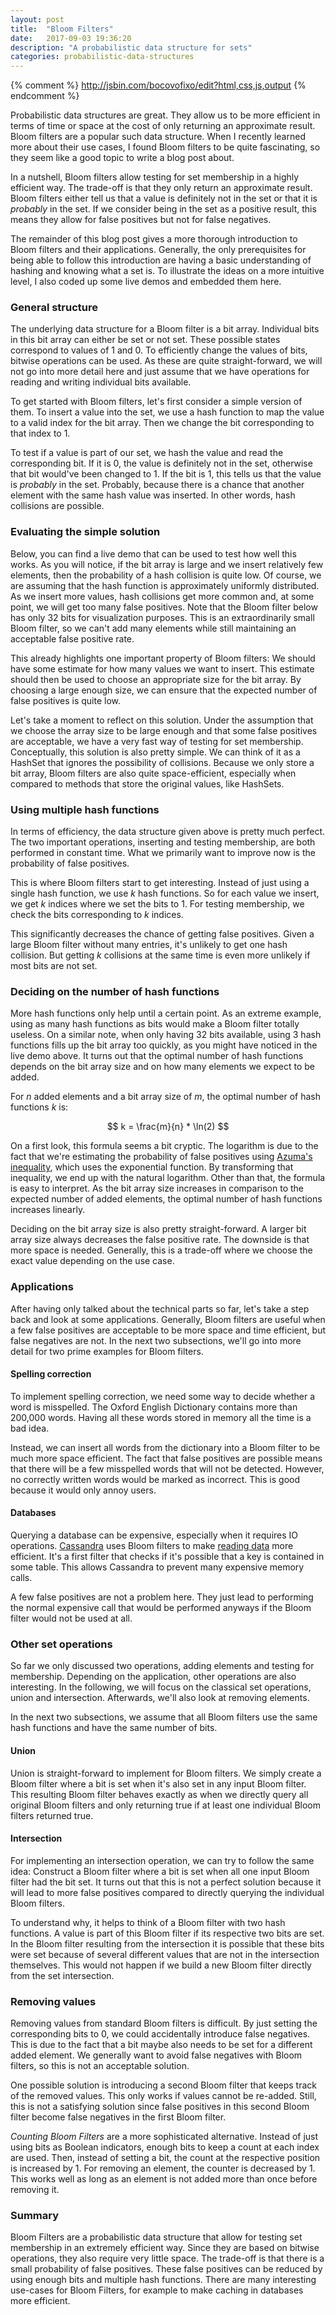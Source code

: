 ```yaml
---
layout: post
title:  "Bloom Filters"
date:   2017-09-03 19:36:20
description: "A probabilistic data structure for sets"
categories: probabilistic-data-structures
---
```


{% comment %} http://jsbin.com/bocovofixo/edit?html,css,js,output {% endcomment %}


Probabilistic data structures are great. They allow us to be more efficient in
terms of time or space at the cost of only returning an approximate result.
Bloom filters are a popular such data structure. When I recently learned more
about their use cases, I found Bloom filters to be quite fascinating, so they
seem like a good topic to write a blog post about.

In a nutshell, Bloom filters allow testing for set membership in a highly
efficient way. The trade-off is that they only return an approximate result.
Bloom filters either tell us that a value is definitely not in the set or that
it is *probably* in the set.
If we consider being in the set as a positive result, this means they allow for
false positives but not for false negatives.

The remainder of this blog post gives a more thorough introduction to Bloom filters and their
applications. Generally, the only prerequisites for being able to follow this
introduction are having a basic understanding of hashing and knowing what a set
is. To illustrate the ideas on a more intuitive level, I also coded up some live
demos and embedded them here.

### General structure

The underlying data structure for a Bloom filter is a bit array. Individual bits
in this bit array can either be set or not set. These possible states correspond
to values of 1 and 0. To efficiently change the values of bits, bitwise
operations can be used. As these are quite straight-forward, we will not go into
more detail here and just assume that we have operations for reading and writing
individual bits available.

To get started with Bloom filters, let's first consider a simple version of
them. To insert a value into the set, we use a hash function to map the value to
a valid index for the bit array. Then we change the bit corresponding to that
index to 1.

To test if a value is part of our set, we hash the value and read
the corresponding bit. If it is 0, the value is definitely not in the set,
otherwise that bit would've been changed to 1. If the bit is 1, this
tells us that the value is *probably* in the set. Probably, because there is a
chance that another element with the same hash value was inserted. In other
words, hash collisions are possible.

### Evaluating the simple solution

Below, you can find a live demo that can be used to test how well this works. As
you will notice, if the bit array is large and we insert relatively few
elements, then the probability of a hash collision is quite low. Of course, we
are assuming that the hash function is approximately uniformly distributed. As
we insert more values, hash collisions get more common and, at some point, we will
get too many false positives. Note that the Bloom filter below has only 32 bits
for visualization purposes.
This is an extraordinarily small Bloom filter, so we can't add many elements
while still maintaining an acceptable false positive rate.

<div id="bloom-simple"></div>

This already highlights one important property of Bloom filters: We should have
some estimate for how many values we want to insert. This estimate should then
be used to choose an appropriate size for the bit array. By choosing a large
enough size, we can ensure that the expected number of false positives is quite
low.

Let's take a moment to reflect on this solution. Under the assumption that we
choose the array size to be large enough and that some false positives are
acceptable, we have a very fast way of testing for set membership.
Conceptually, this solution is also pretty simple. We can think of it as a
HashSet that ignores the possibility of collisions. Because we only store a bit
array, Bloom filters are also quite space-efficient, especially when compared to
methods that store the original values, like HashSets.

### Using multiple hash functions

In terms of efficiency, the data structure given above is pretty much perfect.
The two important operations, inserting and testing membership, are both
performed in constant time. What we primarily want to improve now is the
probability of false positives.

This is where Bloom filters start to get interesting. Instead of just using a
single hash function, we use *k* hash functions. So for each value we insert, we
get *k* indices where we set the bits to 1. For testing membership, we check
the bits corresponding to *k* indices.

<div id="bloom-normal"></div>

This significantly decreases the chance of getting false positives. Given a
large Bloom filter without many entries, it's unlikely to get one hash
collision. But getting *k* collisions at the same time is even more unlikely if
most bits are not set.

### Deciding on the number of hash functions

More hash functions only help until a certain point. As an extreme example,
using as many hash functions as bits would make a Bloom filter totally
useless. On a similar note, when only having 32 bits available, using 3 hash
functions fills up the bit array too quickly, as you might have noticed in the
live demo above. It turns out that the optimal number of hash functions depends
on the bit array size and on how many elements we expect to be added.

For *n* added elements and a bit array size of *m*, the optimal number of hash
functions *k* is:

$$
k = \frac{m}{n} * \ln(2)
$$

On a first look, this formula seems a bit cryptic. The logarithm is due to the
fact that we're estimating the probability of false positives using [Azuma's
inequality](https://en.wikipedia.org/wiki/Azuma%27s_inequality), which uses the
exponential function. By transforming that inequality, we end up with the natural
logarithm. Other than that, the formula is easy to interpret. As the
bit array size increases in comparison to the expected number of added elements,
the optimal number of hash functions increases linearly.

Deciding on the bit array size is also pretty straight-forward. A larger bit
array size always decreases the false positive rate. The downside is that more
space is needed. Generally, this is a trade-off where we choose the exact value
depending on the use case.

### Applications

After having only talked about the technical parts so far, let's take a step
back and look at some applications.
Generally, Bloom filters are useful when a few false positives are acceptable to
be more space and time efficient, but false negatives are not.
In the next two subsections, we'll go into more detail for two prime examples for Bloom filters.

#### Spelling correction

To implement spelling correction, we need some way to decide whether a word is
misspelled. The Oxford English Dictionary contains more than 200,000 words.
Having all these words stored in memory all the time is a bad idea.

Instead, we can insert all words from the dictionary into a Bloom filter to be
much more space efficient. The fact that false positives are possible means that
there will be a few misspelled words that will not be detected. However, no
correctly written words would be marked as incorrect. This is good because it
would only annoy users.

#### Databases

Querying a database can be expensive, especially when it requires IO operations.
[Cassandra](http://cassandra.apache.org) uses Bloom filters to make [reading data](http://docs.datastax.com/en/cassandra/3.0/cassandra/dml/dmlAboutReads.html)
more efficient. It's a first filter that checks if it's possible that a key is
contained in some table. This allows Cassandra to prevent many expensive memory
calls.

A few false positives are not a problem here. They just lead to performing the
normal expensive call that would be performed anyways if the Bloom filter would
not be used at all.

### Other set operations

So far we only discussed two operations, adding elements and testing for
membership. Depending on the application, other operations are also interesting.
In the following, we will focus on the classical set operations, union and
intersection. Afterwards, we'll also look at removing elements.

In the next two subsections, we assume that all Bloom filters use the same hash
functions and have the same number of bits.

#### Union

Union is straight-forward to implement for Bloom filters. We simply
create a Bloom filter where a bit is set when it's also set in any input Bloom
filter. This resulting Bloom filter behaves exactly as when we directly query
all original Bloom filters and only returning true if at least one individual Bloom
filters returned true.

#### Intersection

For implementing an intersection operation, we can try to follow the same idea:
Construct a Bloom filter where a bit is set when all one input Bloom filter
had the bit set. It turns out that this is not a perfect solution because it
will lead to more false positives compared to directly querying the individual
Bloom filters.

To understand why, it helps to think of a Bloom filter with two hash functions.
A value is part of this Bloom filter if its respective two bits are set. In the
Bloom filter resulting from the intersection it is possible that these bits were
set because of several different values that are not in the intersection themselves.
This would not happen if we build a new Bloom filter directly from the set
intersection.

### Removing values

Removing values from standard Bloom filters is difficult. By just setting the
corresponding bits to 0, we could accidentally introduce false negatives. This is
due to the fact that a bit maybe also needs to be set for a different added
element. We generally want to avoid false negatives with Bloom filters, so this
is not an acceptable solution.

One possible solution is introducing a second Bloom filter that keeps track of
the removed values. This only works if values cannot be re-added. Still, this is
not a satisfying solution since false positives in this second Bloom filter
become false negatives in the first Bloom filter.

*Counting Bloom Filters* are a more sophisticated alternative. Instead of just
using bits as Boolean indicators, enough bits to keep a count at each index are
used. Then, instead of setting a bit, the count at the respective position is
increased by 1. For removing an element, the counter is decreased by 1. This
works well as long as an element is not added more than once before removing it.

<div id="bloom-counting"></div>

### Summary

Bloom Filters are a probabilistic data structure that allow for testing set
membership in an extremely efficient way. Since they are based on bitwise operations,
they also require very little space. The trade-off is that there is a small
probability of false positives.
These false positives can be reduced by using enough bits and multiple hash functions.
There are many interesting use-cases for Bloom Filters, for example to make
caching in databases more efficient.

<script src="https://cdnjs.cloudflare.com/ajax/libs/mathjax/2.7.0/MathJax.js?config=TeX-AMS-MML_HTMLorMML" type="text/javascript"></script>
<script src="https://fb.me/react-15.1.0.js"></script>
<script src="https://fb.me/react-dom-15.1.0.js"></script>
<script src="https://cdnjs.cloudflare.com/ajax/libs/crypto-js/3.1.2/components/core-min.js"></script>
<script src="https://cdnjs.cloudflare.com/ajax/libs/crypto-js/3.1.2/rollups/hmac-md5.js"></script>

<style>
.bloom-filter {
  width: 581px;
  position: relative;
  margin-left: 30px;
  margin-bottom: 15px;
}

.bloom-filter h2 {
  font-size: 17px;
  display: inline-block;
  margin: 0;
}

.bloom-filter ul {
  list-style-type: none;
  margin: 10px auto;
  padding: 0;
}

.bloom-filter li {
  display: inline-block;
  width: 17px;
  height: 17px;
  padding: 0;
  text-indent: 0;
  border: 1px solid #565656;
  border-right: none;
  text-align: center;
  font-size: 13px;
  vertical-align:top
}

.bloom-filter li:before {
  content: '';
  padding: 0;
}


.bloom-filter ul :last-child {
  border-right: 1px solid;
}

.bloom-filter .set {
  background: grey;
  transition: background .5s ease-in;
}

.bloom-filter form {
  padding-bottom: 10px;
}

.bloom-filter input {
  display: inline-block;
  position: relative;
  vertical-align: top;
}

.bloom-filter input[type="text"] {
  width: 150px;
  height: 15px;
  padding: 4px 6px;
  font-size: 14px;
  float: none;
  margin-left: 0;
  background-color: #ffffff;
  border: 1px solid #cccccc;
  outline: none;
  line-height: 20px;
  color: #555555;
  font-family: "Helvetica Neue", Helvetica, Arial, sans-serif;
  border-radius: 4px 0 0 4px;
}

.bloom-filter input[type="submit"], .bloom-filter input[type="button"] {
  min-width: 100px;
  height: 25px;
  line-height: 15px;
  margin-left: -3px;
  padding: 4px 12px;
  font-size: 14px;
  color: #333333;
  text-align: center;
  text-shadow: 0 1px 1px rgba(255, 255, 255, 0.75);
  cursor: pointer;
  background-color: #e6e6e6;
  background-image: -moz-linear-gradient(top, #ffffff, #e6e6e6);
  background-image: -webkit-gradient(linear, 0 0, 0 100%, from(#ffffff), to(#e6e6e6));
  background-image: -webkit-linear-gradient(top, #ffffff, #e6e6e6);
  background-image: -o-linear-gradient(top, #ffffff, #e6e6e6);
  background-image: linear-gradient(to bottom, #ffffff, #e6e6e6);
  background-repeat: repeat-x;
  border: 1px solid #cccccc;*
  border: 0;
  border-color: #e6e6e6 #e6e6e6 #bfbfbf;
  border-color: rgba(0, 0, 0, 0.1) rgba(0, 0, 0, 0.1) rgba(0, 0, 0, 0.25);
  border-bottom-color: #b3b3b3;
  font-family: "Helvetica Neue", Helvetica, Arial, sans-serif;
}

.bloom-filter input[type="submit"]:active, .bloom-filter input[type="button"]:active {
  background-color: #ffffff;
  background-image: -moz-linear-gradient(bottom, #ffffff, #e6e6e6);
  background-image: -webkit-gradient(linear, 0 0, 0 100%, from(#e6e6e6), to(#ffffff));
  background-image: -webkit-linear-gradient(bottom, #ffffff, #e6e6e6);
  background-image: -o-linear-gradient(bottom, #ffffff, #e6e6e6);
  background-image: linear-gradient(to top, #ffffff, #e6e6e6);
  background-repeat: repeat-x;
}

.bloom-filter .last-input {
  border-radius: 0 4px 4px 0;
}

.bloom-filter .elements {
  display: inline-block;
}
</style>

<script>
"use strict";

var _createClass = function () { function defineProperties(target, props) { for (var i = 0; i < props.length; i++) { var descriptor = props[i]; descriptor.enumerable = descriptor.enumerable || false; descriptor.configurable = true; if ("value" in descriptor) descriptor.writable = true; Object.defineProperty(target, descriptor.key, descriptor); } } return function (Constructor, protoProps, staticProps) { if (protoProps) defineProperties(Constructor.prototype, protoProps); if (staticProps) defineProperties(Constructor, staticProps); return Constructor; }; }();

function _possibleConstructorReturn(self, call) { if (!self) { throw new ReferenceError("this hasn't been initialised - super() hasn't been called"); } return call && (typeof call === "object" || typeof call === "function") ? call : self; }

function _inherits(subClass, superClass) { if (typeof superClass !== "function" && superClass !== null) { throw new TypeError("Super expression must either be null or a function, not " + typeof superClass); } subClass.prototype = Object.create(superClass && superClass.prototype, { constructor: { value: subClass, enumerable: false, writable: true, configurable: true } }); if (superClass) Object.setPrototypeOf ? Object.setPrototypeOf(subClass, superClass) : subClass.__proto__ = superClass; }

function _classCallCheck(instance, Constructor) { if (!(instance instanceof Constructor)) { throw new TypeError("Cannot call a class as a function"); } }

var BloomFilter = function () {
  function BloomFilter(num_bits, num_hash_functions) {
    _classCallCheck(this, BloomFilter);

    this.num_bits = num_bits;
    this.num_hash_functions = num_hash_functions;
    this._init_storage();
  }

  _createClass(BloomFilter, [{
    key: "_init_storage",
    value: function _init_storage() {
      this.storage = Array(this.num_bits);
      for (var i = 0; i < this.num_bits; i++) {
        this.storage[i] = false;
      }
    }
  }, {
    key: "hash",
    value: function hash(value) {
      var seed = arguments.length > 1 && arguments[1] !== undefined ? arguments[1] : 0;

      return Math.abs(CryptoJS.MD5(value + seed).words.reduce(function (a, b) {
        return a + b;
      }), 0) % this.num_bits;
    }
  }, {
    key: "add",
    value: function add(value) {
      for (var i = 0; i < this.num_hash_functions; i++) {
        var hashed = this.hash(value, i);
        this.storage[hashed] = true;
      }
    }
  }, {
    key: "contains",
    value: function contains(value) {
      for (var i = 0; i < this.num_hash_functions; i++) {
        var hashed = this.hash(value, i);
        if (!this.storage[hashed]) return false;
      }

      return true;
    }
  }, {
    key: "print",
    value: function print() {
      return this.storage.reduce(function (result, bit) {
        if (bit) {
          return result + "x";
        } else {
          return result + "_";
        }
      }, "");
    }
  }]);

  return BloomFilter;
}();

var CountingBloomFilter = function (_BloomFilter) {
  _inherits(CountingBloomFilter, _BloomFilter);

  function CountingBloomFilter() {
    _classCallCheck(this, CountingBloomFilter);

    return _possibleConstructorReturn(this, (CountingBloomFilter.__proto__ || Object.getPrototypeOf(CountingBloomFilter)).apply(this, arguments));
  }

  _createClass(CountingBloomFilter, [{
    key: "_init_storage",
    value: function _init_storage() {
      this.storage = Array(this.num_bits);
      for (var i = 0; i < this.num_bits; i++) {
        this.storage[i] = 0;
      }
    }
  }, {
    key: "add",
    value: function add(value) {
      for (var i = 0; i < this.num_hash_functions; i++) {
        var hashed = this.hash(value, i);
        this.storage[hashed] += 1;
      }
    }
  }, {
    key: "print",
    value: function print() {
      return this.storage.reduce(function (result, bit) {
        if (bit) {
          return result + String(bit);
        } else {
          return result + "_";
        }
      }, "");
    }
  }, {
    key: "remove",
    value: function remove(value) {
      for (var i = 0; i < this.num_hash_functions; i++) {
        var hashed = this.hash(value, i);
        this.storage[hashed] -= 1;
      }
    }
  }]);

  return CountingBloomFilter;
}(BloomFilter);

function plural(base, extension, n) {
  return n + " " + base + (n == 1 ? "" : extension);
}

var BloomFilterVisualization = function (_React$Component) {
  _inherits(BloomFilterVisualization, _React$Component);

  function BloomFilterVisualization(props) {
    _classCallCheck(this, BloomFilterVisualization);

    var _this2 = _possibleConstructorReturn(this, (BloomFilterVisualization.__proto__ || Object.getPrototypeOf(BloomFilterVisualization)).call(this, props));

    _this2.state = {
      bf: props.counting ? new CountingBloomFilter(props.bits, props.hash_functions) : new BloomFilter(props.bits, props.hash_functions),
      bits: props.bits,
      hash_functions: props.hash_functions,
      addedValues: [],
      simple: props.simple || false,
      lastCheck: "",
      counting: props.counting || false
    };
    return _this2;
  }

  _createClass(BloomFilterVisualization, [{
    key: "render",
    value: function render() {
      var data_structure = "Bloom Filter";
      if (this.state.counting) {
        data_structure = "Counting " + data_structure;
      }

      return React.createElement(
        "div",
        { className: "bloom-filter" },
        React.createElement(
          "h2",
          null,
          "Live Demo: ",
          data_structure,
          " with ",
          this.state.bits,
          " bits and ",
          plural("hash function", "s", this.state.hash_functions),
          " "
        ),
        React.createElement(
          "ul",
          null,
          this.state.bf.storage.map(this.renderBit.bind(this))
        ),
        this.renderForm(),
        React.createElement(
          "div",
          { className: "elements" },
          "Added so far: ",
          "{",
          " ",
          this.state.addedValues.join(", "),
          " ",
          "}"
        ),
        this.state.lastCheck != "" ? React.createElement(
          "div",
          null,
          this.state.lastCheck
        ) : ""
      );
    }
  }, {
    key: "renderBit",
    value: function renderBit(bit, i) {
      var className = "",
          content = "";

      if (this.state.counting) {
        content = bit == 0 ? "" : String(bit);
      } else {
        className = bit ? "set" : "not-set";
      }

      return React.createElement(
        "li",
        { className: className, key: i },
        content
      );
    }
  }, {
    key: "renderForm",
    value: function renderForm() {
      return React.createElement(
        "form",
        { onSubmit: this.add.bind(this) },
        React.createElement("input", { type: "text", ref: "value" }),
        this.state.simple ? React.createElement("input", { type: "submit", value: "Add", className: "last-input" }) : "",
        !this.state.simple ? React.createElement("input", { type: "submit", value: "Add" }) : "",
        this.state.counting ? React.createElement("input", { type: "button", value: "Remove", onClick: this.remove.bind(this) }) : "",
        !this.state.simple ? React.createElement("input", { type: "button", value: "Check for membership", className: "last-input", onClick: this.check.bind(this) }) : ""
      );
    }
  }, {
    key: "add",
    value: function add(e) {
      e.preventDefault();

      var input = this.refs.value;
      var value = input.value;
      input.select();

      if (value.trim() == "") return false;

      var addedValues = this.state.addedValues;
      var inSet = addedValues.indexOf(value) != -1;

      if (this.state.counting && inSet) {
        var confirmed = confirm("Adding an already added value will partly break the Counting Bloom filter. Do you still want to continue?");
        if (!confirmed) {
          return false;
        }
      }

      var bf = this.state.bf;
      bf.add(value);

      if (!inSet) addedValues.push(value);

      this.setState({
        bf: bf,
        addedValues: addedValues
      });
    }
  }, {
    key: "check",
    value: function check(e) {
      e.preventDefault();

      var input = this.refs.value;
      var value = input.value;
      input.select();

      if (value.trim() == "") return false;

      var bf = this.state.bf;
      var isContained = bf.contains(value);

      this.setState({
        lastCheck: value + " was " + (isContained ? "" : "not ") + "found"
      });
    }
  }, {
    key: "remove",
    value: function remove(e) {
      e.preventDefault();

      var input = this.refs.value;
      var value = input.value;
      input.select();

      if (value.trim() == "") return false;

      var addedValues = this.state.addedValues;
      var inSet = addedValues.indexOf(value) != -1;

      if (!inSet) {
        var confirmed = confirm("Removing a value that's not in the set will partly break the Counting Bloom filter. Do you still want to continue?");
        if (!confirmed) {
          return false;
        }
      }

      this.state.bf.remove(value);
      addedValues.splice(addedValues.indexOf(value), 1);

      this.setState({
        addedValues: addedValues
      });
    }
  }]);

  return BloomFilterVisualization;
}(React.Component);

ReactDOM.render(React.createElement(BloomFilterVisualization, { bits: 32, hash_functions: 1 }), document.getElementById("bloom-simple"));
ReactDOM.render(React.createElement(BloomFilterVisualization, { bits: 32, hash_functions: 3 }), document.getElementById("bloom-normal"));
ReactDOM.render(React.createElement(BloomFilterVisualization, { bits: 32, hash_functions: 3, counting: true }), document.getElementById("bloom-counting"));
</script>
